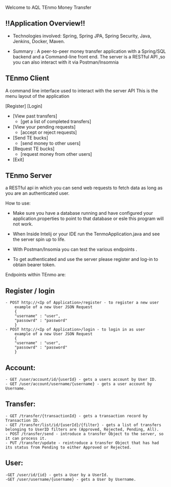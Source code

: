 Welcome to AQL TEnmo Money Transfer


## !!Application Overview!!
 - Technologies involved: Spring, Spring JPA, Spring Security, Java, Jenkins, Docker, Maven.
 
 - Summary : A peer-to-peer money transfer application with a Spring/SQL backend and a Command-line front end.
 The server is a RESTful API ,so you can also interact with it via Postman/Insomnia
 

## TEnmo Client
A command line interface used to interact with the server API 
This is the menu layout of the application

[Register]
[Login]
 - [View past transfers]
    - [get a list of completed transfers]
 - [View your pending requests]
    - [accept or reject requests]
 - [Send TE bucks]
    - [send money to other users]
 - [Request TE bucks]
    - [request money from other users]
 - [Exit]






## TEnmo Server
a RESTful api in which you can send web requests to fetch data as long as you are an authenticated user.

How to use:
- Make sure you have a database running and have configured your application.properties to point to that database or esle
this program will not work.

- When Inside Intelij or your IDE run the TenmoApplication.java and see the server spin up to life.
- With Postman/Insomia you can test the various endpoints .

- To get authenticated and use the server
please register and log-in to obtain bearer token.



Endpoints within TEnmo are:

## Register / login
    - POST http://<Ip of Application>/register - to register a new user
        example of a new User JSON Request
        {
        "username" : "user",
        "passowrd" : "password"
        }
    - POST http://<Ip of Application>/login - to login in as user
        example of a new User JSON Request
        {
        "username" : "user",
        "passowrd" : "password"
        }     


 ## Account:
    - GET /user/account/id/{userId} - gets a users account by User ID.
    - GET /user/account/username/{username} - gets a user account by Username.

 ## Transfer:
    - GET /transfer/{transactionId} - gets a transaction record by Transaction ID.
    - GET /transfer/list/id/{userId}/{filter} - gets a list of transfers belonging to UserID filters are (Approved, Rejected, Pending, All).
    - POST /transfer/send - introduce a transfer Object to the server, so it can process it.
    - PUT /transfer/update - reintroduce a transfer Object that has had its status from Pending to either Approved or Rejected.

 ## User: 
    -GET /user/id/{id} - gets a User by a UserId.
    -GET /user/username/{username} - gets a User by Username.